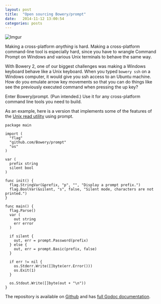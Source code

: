 ```yaml
---
layout: post
title:  "Open sourcing Bowery/prompt"
date:   2014-11-12 13:00:54
categories: posts
---
```


![Imgur](http://i.imgur.com/hC7KHOj.gif)

Making a cross-platform _anything_ is hard. Making a cross-platform command-line tool is especially hard, since you have to wrangle Command Prompt on Windows and various Unix terminals to behave the same way.

With Bowery 2, one of our biggest challenges was making a Windows keyboard behave like a Unix keyboard. When you typed `bowery ssh` on a Windows computer, it would give you ssh access to an Ubuntu machine. How do you emulate arrow key movements so that you can do things like see the previously executed command when pressing the up key?

Enter Bowery/prompt. (Pun intended.) Use it for any cross-platform command line tools you need to build. 

As an example, here is a version that implements some of the features of the [Unix read utility](http://ss64.com/bash/read.html) using prompt.




	package main

	import (
	  "flag"
	  "github.com/Bowery/prompt"
	  "os"
	)

	var (
	  prefix string
	  silent bool
	)

	func init() {
	  flag.StringVar(&prefix, "p", "", "Display a prompt prefix.")
	  flag.BoolVar(&silent, "s", false, "Silent mode, characters are not printed.")
	}

	func main() {
	  flag.Parse()
	  var (
	    out string
	    err error
	  )

	  if silent {
	    out, err = prompt.Password(prefix)
	  } else {
	    out, err = prompt.Basic(prefix, false)
	  }

	  if err != nil {
	    os.Stderr.Write([]byte(err.Error()))
	    os.Exit(1)
	  }

	  os.Stdout.Write([]byte(out + "\n"))
	}



The repository is available on [Github](https://github.com/Bowery/prompt) and has [full Godoc documentation](https://godoc.org/github.com/Bowery/prompt).
